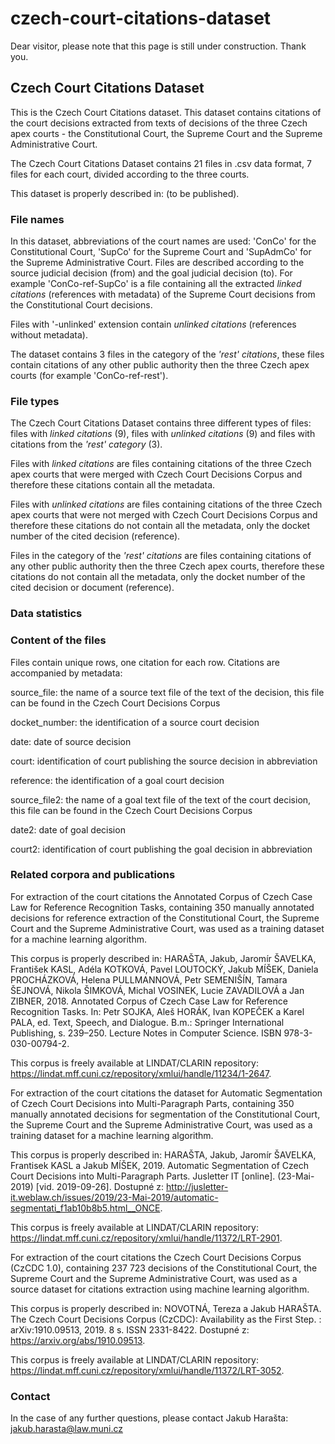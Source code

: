 # czech-court-citations-dataset
Dear visitor, please note that this page is still under construction. Thank you.

## Czech Court Citations Dataset

This is the Czech Court Citations dataset. This dataset contains citations of the court decisions extracted from texts of decisions of the three Czech apex courts - the Constitutional Court, the Supreme Court and the Supreme Administrative Court. 

The Czech Court Citations Dataset contains 21 files in .csv data format, 7 files for each court, divided according to the three courts. 

This dataset is properly described in: (to be published).

### File names

In this dataset, abbreviations of the court names are used: 'ConCo' for the Constitutional Court, 'SupCo' for the Supreme Court and 'SupAdmCo' for the Supreme Administrative Court. Files are described according to the source judicial decision (from) and the goal judicial decision (to). For example 'ConCo-ref-SupCo' is a file containing all the extracted *linked citations* (references with metadata) of the Supreme Court decisions from the Constitutional Court decisions. 

Files with '-unlinked' extension contain *unlinked citations* (references without metadata).

The dataset contains 3 files in the category of the *'rest' citations*, these files contain citations of any other public authority then the three Czech apex courts (for example 'ConCo-ref-rest').

### File types

The Czech Court Citations Dataset contains three different types of files: files with *linked citations* (9), files with *unlinked citations* (9) and files with citations from the *'rest' category* (3).

Files with *linked citations* are files containing citations of the three Czech apex courts that were merged with Czech Court Decisions Corpus and therefore these citations contain all the metadata.

Files with *unlinked citations* are files containing citations of the three Czech apex courts that were not merged with Czech Court Decisions Corpus and therefore these citations do not contain all the metadata, only the docket number of the cited decision (reference).

Files in the category of the *'rest' citations* are files containing citations of any other public authority then the three Czech apex courts, therefore these citations do not contain all the metadata, only the docket number of the cited decision or document (reference).

### Data statistics




### Content of the files

Files contain unique rows, one citation for each row. Citations are accompanied by metadata:

source_file: the name of a source text file of the text of the decision, this file can be found in the Czech Court Decisions Corpus

docket_number: the identification of a source court decision

date: date of source decision

court: identification of court publishing the source decision in abbreviation

reference: the identification of a goal court decision

source_file2: the name of a goal text file of the text of the court decision, this file can be found in the Czech Court Decisions Corpus

date2: date of goal decision

court2: identification of court publishing the goal decision in abbreviation

### Related corpora and publications

For extraction of the court citations the Annotated Corpus of Czech Case Law for Reference Recognition Tasks, containing 
350 manually annotated decisions for reference extraction of the Constitutional Court, the Supreme Court and the Supreme Administrative Court, was used as a training dataset for a machine learning algorithm. 

This corpus is properly described in: HARAŠTA, Jakub, Jaromír ŠAVELKA, František KASL, Adéla KOTKOVÁ, Pavel LOUTOCKÝ, Jakub MÍŠEK, Daniela PROCHÁZKOVÁ, Helena PULLMANNOVÁ, Petr SEMENIŠÍN, Tamara ŠEJNOVÁ, Nikola ŠIMKOVÁ, Michal VOSINEK, Lucie ZAVADILOVÁ a Jan ZIBNER, 2018. Annotated Corpus of Czech Case Law for Reference Recognition Tasks. In: Petr SOJKA, Aleš HORÁK, Ivan KOPEČEK a Karel PALA, ed. Text, Speech, and Dialogue. B.m.: Springer International Publishing, s. 239–250. Lecture Notes in Computer Science. ISBN 978-3-030-00794-2. 

This corpus is freely available at LINDAT/CLARIN repository: https://lindat.mff.cuni.cz/repository/xmlui/handle/11234/1-2647.

For extraction of the court citations the dataset for Automatic Segmentation of Czech Court Decisions into Multi-Paragraph Parts, containing 350 manually annotated decisions for segmentation of the Constitutional Court, the Supreme Court and the Supreme Administrative Court, was used as a training dataset for a machine learning algorithm. 

This corpus is properly described in: HARAŠTA, Jakub, Jaromír ŠAVELKA, Frantisek KASL a Jakub MÍŠEK, 2019. Automatic Segmentation of Czech Court Decisions into Multi-Paragraph Parts. Jusletter IT [online]. (23-Mai-2019) [vid. 2019-09-26]. Dostupné z: http://jusletter-it.weblaw.ch/issues/2019/23-Mai-2019/automatic-segmentati_f1ab10b8b5.html__ONCE.

This corpus is freely available at LINDAT/CLARIN repository: https://lindat.mff.cuni.cz/repository/xmlui/handle/11372/LRT-2901.

For extraction of the court citations the Czech Court Decisions Corpus (CzCDC 1.0), containing 237 723 decisions of the Constitutional Court, the Supreme Court and the Supreme Administrative Court, was used as a source dataset for citations extraction using machine learning algorithm. 

This corpus is properly described in: NOVOTNÁ, Tereza a Jakub HARAŠTA. The Czech Court Decisions Corpus (CzCDC): Availability as the First Step. : arXiv:1910.09513, 2019. 8 s. ISSN 2331-8422. Dostupné z: https://arxiv.org/abs/1910.09513.

This corpus is freely available at LINDAT/CLARIN repository: https://lindat.mff.cuni.cz/repository/xmlui/handle/11372/LRT-3052.

### Contact

In the case of any further questions, please contact Jakub Harašta: jakub.harasta@law.muni.cz
